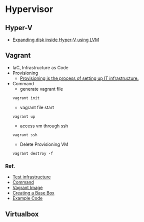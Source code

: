 # Hypervisor

## Hyper-V

* [Expanding disk inside Hyper-V using LVM](https://askubuntu.com/questions/646183/expanding-disk-inside-hyper-v-using-lvm)

## Vagrant

* IaC, Infrastructure as Code
* Provisioning
  * [Provisioning is the process of setting up IT infrastructure.](https://www.redhat.com/en/topics/automation/what-is-provisioning)
* Command
  * generate vagrant file
  ```shell
  vagrant init
  ```
  * vagrant file start
  ```shell
  vagrant up
  ```
  * access vm through ssh
  ```shell
  vagrant ssh
  ```
  * Delete Provisioning VM
  ```shell
  vagrant destroy -f
  ```
### Ref.

* [Test infrastructure](https://thebook.io/080241/ch02/)
* [Command](https://thebook.io/080241/ch02/01/03/)
* [Vagrant Image](https://app.vagrantup.com/boxes/search)
* [Creating a Base Box](https://www.vagrantup.com/docs/boxes/base)
* [Example Code](https://thebook.io/080241/ch02/02/01-01/)


## Virtualbox
